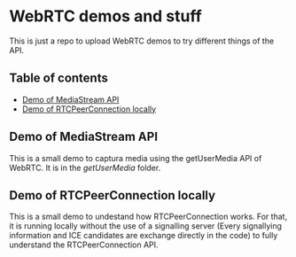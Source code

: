 # WebRTC demos and stuff

This is just a repo to upload WebRTC demos to try different things of the API.

## Table of contents
* [Demo of MediaStream API](#Demo-of-MediaStream-API)
* [Demo of RTCPeerConnection locally](#Demo-of-RTCPeerConnection-locally)

## Demo of MediaStream API

This is a small demo to captura media using the getUserMedia API of WebRTC. It is in the *getUserMedia* folder.

## Demo of RTCPeerConnection locally

This is a small demo to undestand how RTCPeerConnection works. For that, it is running locally without the use of a signalling server (Every signallying information and ICE candidates are exchange directly in the code) to fully understand the RTCPeerConnection API.
